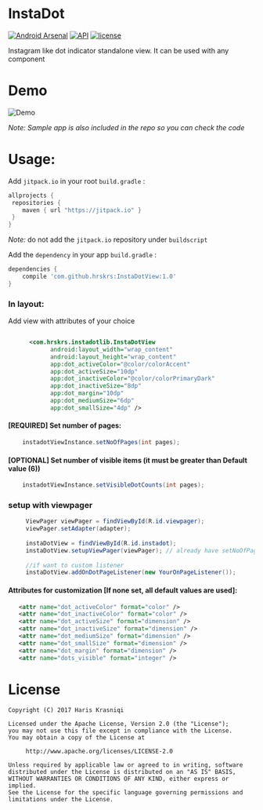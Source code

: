 # InstaDot 
[![Android Arsenal]( https://img.shields.io/badge/Android%20Arsenal-InstaDot-green.svg?style=flat )]( https://android-arsenal.com/details/1/6348 )
[![API](https://img.shields.io/badge/API-10%2B-brightgreen.svg?style=flat-square)](https://android-arsenal.com/api?level=10) 
[![license](https://img.shields.io/badge/license-apache%202.0-lightgrey.svg?style=flat-square)](http://www.apache.org/licenses/LICENSE-2.0.html)

Instagram like dot indicator standalone view. It can be used with any component

# Demo

 ![Demo](demo.gif)


_Note: Sample app is also included in the repo so you can check the code_


#  Usage:

Add `jitpack.io` in your root `build.gradle` :
```groovy
allprojects {
 repositories {
    maven { url "https://jitpack.io" }
 }
}
```
_Note:_ do not add the `jitpack.io` repository under `buildscript`

Add the `dependency` in your app `build.gradle` :
```groovy
dependencies {
    compile 'com.github.hrskrs:InstaDotView:1.0'
}
```

### In layout:

Add view with attributes of your choice

``` xml

      <com.hrskrs.instadotlib.InstaDotView
            android:layout_width="wrap_content"
            android:layout_height="wrap_content"
            app:dot_activeColor="@color/colorAccent"
            app:dot_activeSize="10dp"
            app:dot_inactiveColor="@color/colorPrimaryDark"
            app:dot_inactiveSize="8dp"
            app:dot_margin="10dp"
            app:dot_mediumSize="6dp"
            app:dot_smallSize="4dp" />
```



#### [REQUIRED] Set number of pages:

```java
    instadotViewInstance.setNoOfPages(int pages);
```


#### [OPTIONAL] Set number of visible items (it must be greater than Default value (6))

```java
    instadotViewInstance.setVisibleDotCounts(int pages);
```


### setup with viewpager

```java
     ViewPager viewPager = findViewById(R.id.viewpager);
     viewPager.setAdapter(adapter);
    
     instaDotView = findViewById(R.id.instadot);
     instaDotView.setupViewPager(viewPager); // already have setNoOfPages and default onPageListener
     
     //if want to custom listener
     instaDotView.addOnDotPageListener(new YourOnPageListener());
```


#### Attributes for customization [If none set, all default values are used]:
``` xml
   <attr name="dot_activeColor" format="color" />
   <attr name="dot_inactiveColor" format="color" />
   <attr name="dot_activeSize" format="dimension" />
   <attr name="dot_inactiveSize" format="dimension" />
   <attr name="dot_mediumSize" format="dimension" />
   <attr name="dot_smallSize" format="dimension" />
   <attr name="dot_margin" format="dimension" />
   <attr name="dots_visible" format="integer" />
```


# License

    Copyright (C) 2017 Haris Krasniqi

    Licensed under the Apache License, Version 2.0 (the "License");
    you may not use this file except in compliance with the License.
    You may obtain a copy of the License at

         http://www.apache.org/licenses/LICENSE-2.0

    Unless required by applicable law or agreed to in writing, software
    distributed under the License is distributed on an "AS IS" BASIS,
    WITHOUT WARRANTIES OR CONDITIONS OF ANY KIND, either express or implied.
    See the License for the specific language governing permissions and
    limitations under the License.
